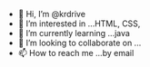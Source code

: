 - 👋 Hi, I’m @krdrive
- 👀 I’m interested in ...HTML, CSS,
- 🌱 I’m currently learning ...java
- 💞️ I’m looking to collaborate on ...
- 📫 How to reach me ...by email

<!---
krdrive/krdrive is a ✨ special ✨ repository because its `README.md` (this file) appears on your GitHub profile.
You can click the Preview link to take a look at your changes.
--->
